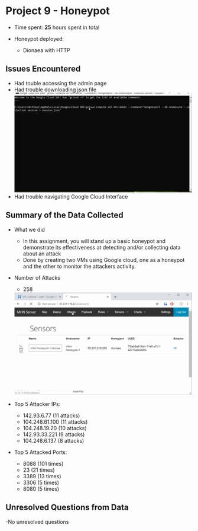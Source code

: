 # Project 9 - Honeypot 

- Time spent: **25** hours spent in total

- Honeypot deployed:
  - Dionaea with HTTP
  
## Issues Encountered
- Had touble accessing the admin page
- Had trouble downloading json file
  <img src='error.gif' title='Error' />
- Had trouble navigating Google Cloud Interface

## Summary of the Data Collected
- What we did
  - In this assignment, you will stand up a basic honeypot and demonstrate its effectiveness at detecting and/or collecting data about an attack
  - Done by creating two VMs using Google cloud, one as a honeypot and the other to monitor the attackers activity.
- Number of Attacks
  - 258
  
  <img src='Attack.gif' title='Attack' />
- Top 5 Attacker IPs:
  - 142.93.6.77 (11 attacks)
  - 104.248.61.100 (11 attacks)
  - 104.248.19.20 (10 attacks)
  - 142.93.33.221 (9 attacks)
  - 104.248.6.137 (8 attacks) 
- Top 5 Attacked Ports:
  - 8088 (101 times)
  - 23 (21 times)
  - 3389 (13 times)
  - 3306 (5 times)
  - 8080 (5 times)
## Unresolved Questions from Data
-No unresolved questions
